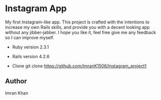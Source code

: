 <h1>Instagram App</h1>

My first Instagram-like app. This project is crafted with the intentions to increase my own Rails skills, and provide you with a decent looking app without any jibber-jabber. I hope you like it, feel free give me any feedback so I can improve myself.

* Ruby version
2.3.1

* Rails version
4.2.6

* Clone
git clone https://github.com/ImranK1506/Instagram_project1


<h2>Author</h2>
Imran Khan
